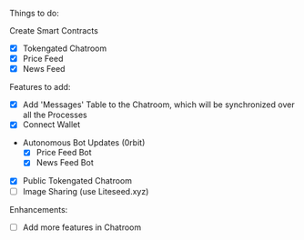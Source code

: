 Things to do:

Create Smart Contracts

- [x] Tokengated Chatroom
- [x] Price Feed
- [x] News Feed

Features to add:

- [x] Add 'Messages' Table to the Chatroom, which will be synchronized over all the Processes
- [x] Connect Wallet
- Autonomous Bot Updates (0rbit)
  - [x] Price Feed Bot
  - [x] News Feed Bot
- [x] Public Tokengated Chatroom
- [ ] Image Sharing (use Liteseed.xyz)

Enhancements:

- [ ] Add more features in Chatroom
